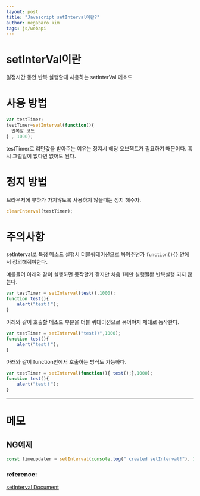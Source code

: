 ```yaml
---
layout: post
title: "Javascript setInterval이란?"
author: negabaro kim
tags: js/webapi
---
```


# setInterVal이란

일정시간 동안 반복 실행할때 사용하는 setInterVal 메소드


# 사용 방법

```js
var testTimer;
testTimer=setInterval(function(){
  반복할 코드
} , 1000);
```

testTimer로 리턴값을 받아주는 이유는 정지시 해당 오브젝트가 필요하기 때문이다.
혹시 그럴일이 없다면 없어도 된다.

# 정지 방법

브라우저에 부하가 가지않도록 사용하지 않을때는 정지 해주자.

```js
clearInterval(testTimer);
```

# 주의사항

setInterval로 특정 메소드 실행시 더블쿼테이션으로 묶어주던가 `function(){}` 안에서 정의해줘야한다.


예를들어 아래와 같이 실행하면 동작할거 같지만 처음 1회만 실행될뿐 반복실행 되지 않는다.

```js
var testTimer = setInterval(test(),1000);
function test(){
    alert("test！");
}
```

아래와 같이 호출할 메소드 부분을 더블 쿼테이션으로 묶어야지 제대로 동작한다.

```js
var testTimer = setInterval("test()",1000);
function test(){
    alert("test！");
}
```

아래와 같이 function안에서 호출하는 방식도 가능하다.

```js
var testTimer = setInterval(function(){ test();},1000);
function test(){
    alert("test！");
}
```

---


# 메모

## NG예제

```js
const timeupdater = setInterval(console.log(" created setInterval!"), 100);
```



### reference:

[setInterval Document]

[setInterval Document]: https://developer.mozilla.org/ja/docs/Web/API/WindowOrWorkerGlobalScope/setInterval
